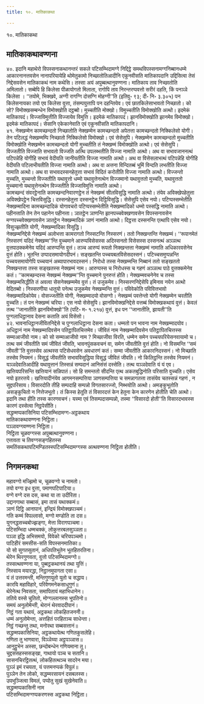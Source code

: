 ```yaml
---
title: १०. मातिकाकथा

---
```

१०. मातिकाकथा  


## मातिकाकथावण्णना

४०. इदानि महाथेरो विपस्सनाकथानन्तरं सकले पटिसम्भिदामग्गे निद्दिट्ठे समथविपस्सनामग्गनिब्बानधम्मे आकारनानत्तवसेन नानापरियायेहि थोमेतुकामो निच्छातोतिआदीनि एकूनवीसति मातिकापदानि उद्दिसित्वा तेसं निद्देसवसेन मातिकाकथं नाम कथेसि। तस्सा अयं अपुब्बत्थानुवण्णना। मातिकाय ताव निच्छातोति अमिलातो। सब्बेपि हि किलेसा पीळायोगतो मिलाता, रागोपि ताव निरन्तरप्पवत्तो सरीरं दहति, किं पनञ्ञे किलेसा । ‘‘तयोमे, भिक्खवे, अग्गी रागग्गि दोसग्गि मोहग्गी’’ति (इतिवु॰ ९३; दी॰ नि॰ ३.३०५) पन किलेसनायका तयो एव किलेसा वुत्ता, तंसम्पयुत्तापि पन दहन्तियेव। एवं छातकिलेसाभावतो निच्छातो। को सो? विमोक्खसम्बन्धेन विमोक्खोति दट्ठब्बो। मुच्चतीति मोक्खो। विमुच्चतीति विमोक्खोति अत्थो। इदमेकं मातिकापदं। विज्जाविमुत्तीति विज्जायेव विमुत्ति। इदमेकं मातिकापदं। झानविमोक्खोति झानमेव विमोक्खो। इदमेकं मातिकापदं। सेसानि एकेकानेवाति एवं एकूनवीसति मातिकापदानि।  
४१. नेक्खम्मेन कामच्छन्दतो निच्छातोति नेक्खम्मेन कामच्छन्दतो अपेतत्ता कामच्छन्दतो निक्किलेसो योगी। तेन पटिलद्धं नेक्खम्मम्पि निच्छातो निक्किलेसो विमोक्खो। एवं सेसेसुपि। नेक्खम्मेन कामच्छन्दतो मुच्चतीति विमोक्खोति नेक्खम्मेन कामच्छन्दतो योगी मुच्चतीति तं नेक्खम्मं विमोक्खोति अत्थो। एवं सेसेसुपि। विज्जतीति विज्जाति सभावतो विज्जति अत्थि उपलब्भतीति विज्जा नामाति अत्थो। अथ वा सभावजाननत्थं पटिपन्नेहि योगीहि सभावं वेदीयति जानीयतीति विज्जा नामाति अत्थो। अथ वा विसेसलाभत्थं पटिपन्नेहि योगीहि वेदीयति पटिलाभीयतीति विज्जा नामाति अत्थो। अथ वा अत्तना विन्दितब्बं भूमिं विन्दति लभतीति विज्जा नामाति अत्थो। अथ वा सभावदस्सनहेतुत्ता सभावं विदितं करोतीति विज्जा नामाति अत्थो। विज्जन्तो मुच्चति, मुच्चन्तो विज्जतीति यथावुत्तो धम्मो यथावुत्तेनत्थेन विज्जमानो यथावुत्ततो मुच्चति, यथावुत्ततो मुच्चमानो यथावुत्तेनत्थेन विज्जतीति विज्जाविमुत्ति नामाति अत्थो।  
कामच्छन्दं संवरट्ठेनाति कामच्छन्दनिवारणट्ठेन तं नेक्खम्मं सीलविसुद्धि नामाति अत्थो। तंयेव अविक्खेपहेतुत्ता अविक्खेपट्ठेन चित्तविसुद्धि। दस्सनहेतुत्ता दस्सनट्ठेन दिट्ठिविसुद्धि। सेसेसुपि एसेव नयो। पटिप्पस्सम्भेतीति नेक्खम्मादिना कामच्छन्दादिकं योगावचरो पटिप्पस्सम्भेतीति नेक्खम्मादिको धम्मो पस्सद्धि नामाति अत्थो। पहीनत्ताति तेन तेन पहानेन पहीनत्ता। ञातट्ठेन ञाणन्ति झानपच्चवेक्खणावसेन विपस्सनावसेन मग्गपच्चवेक्खणावसेन ञातट्ठेन नेक्खम्मादिकं ञाणं नामाति अत्थो। दिट्ठत्ता दस्सनन्ति एत्थापि एसेव नयो। विसुज्झतीति योगी, नेक्खम्मादिका विसुद्धि।  
नेक्खम्मनिद्देसे नेक्खम्मं अलोभत्ता कामरागतो निस्सटन्ति निस्सरणं। ततो निक्खन्तन्ति नेक्खम्मं। ‘‘रूपानमेतं निस्सरणं यदिदं नेक्खम्म’’न्ति वुच्चमाने आरुप्पविसेसस्स अदिस्सनतो विसेसस्स दस्सनत्थं अञ्ञत्थ वुत्तपाठक्कमेनेव यदिदं आरुप्पन्ति वुत्तं। तञ्च आरुप्पं रूपतो निक्खन्तत्ता नेक्खम्मं नामाति अधिकारवसेनेव वुत्तं होति। भूतन्ति उप्पादसमायोगदीपनं। सङ्खतन्ति पच्चयबलविसेसदस्सनं। पटिच्चसमुप्पन्नन्ति पच्चयसमायोगेपि पच्चयानं अब्यापारभावदस्सनं। निरोधो तस्स नेक्खम्मन्ति निब्बानं ततो सङ्खततो निक्खन्तत्ता तस्स सङ्खतस्स नेक्खम्मं नाम। आरुप्पस्स च निरोधस्स च गहणं अञ्ञत्थ पाठे वुत्तक्कमेनेव कतं। ‘‘कामच्छन्दस्स नेक्खम्मं नेक्खम्म’’न्ति वुच्चमाने पुनरुत्तं होति। नेक्खम्मवचनेनेव च तस्स नेक्खम्मसिद्धीति तं अवत्वा सेसनेक्खम्ममेव वुत्तं। तं उजुकमेव। निस्सरणनिद्देसेपि इमिनाव नयेन अत्थो वेदितब्बो। निस्सरणीया धातुयो पनेत्थ उजुकमेव नेक्खम्मन्ति वुत्तं। पविवेकोति पविवित्तभावो नेक्खम्मादिकोयेव। वोसज्जतीति योगी, नेक्खम्मादयो वोसग्गो। नेक्खम्मं पवत्तेन्तो योगी नेक्खम्मेन चरतीति वुच्चति। तं पन नेक्खम्मं चरिया। एस नयो सेसेसुपि। झानविमोक्खनिद्देसे वत्तब्बं विमोक्खकथायं वुत्तं। केवलं तत्थ ‘‘जानातीति झानविमोक्खो’’ति (पटि॰ म॰ १.२१७) वुत्तं, इध पन ‘‘जानातीति, झायती’’ति पुग्गलाधिट्ठानाव देसना कताति अयं विसेसो।  
४२. भावनाधिट्ठानजीवितनिद्देसे च पुग्गलाधिट्ठाना देसना कता। धम्मतो पन भावना नाम नेक्खम्मादयोव। अधिट्ठानं नाम नेक्खम्मादिवसेन पतिट्ठापितचित्तमेव। जीवितं नाम नेक्खम्मादिवसेन पतिट्ठापितचित्तस्स सम्माआजीवो नाम। को सो सम्माआजीवो नाम ? मिच्छाजीवा विरति, धम्मेन समेन पच्चयपरियेसनवायामो च। तत्थ समं जीवतीति समं जीवितं जीवति, भावनपुंसकवचनं वा, समेन जीवतीति वुत्तं होति। नो विसमन्ति ‘‘समं जीवती’’ति वुत्तस्सेव अत्थस्स पटिसेधवसेन अवधारणं कतं। सम्मा जीवतीति आकारनिदस्सनं। नो मिच्छाति तस्सेव नियमनं। विसुद्धं जीवतीति सभावविसुद्धिया विसुद्धं जीवितं जीवति। नो किलिट्ठन्ति तस्सेव नियमनं। यञ्ञदेवातिआदीहि यथावुत्तानं तिस्सन्नं सम्पदानं आनिसंसं दस्सेति। तत्थ यञ्ञदेवाति यं यं एव। खत्तियपरिसन्ति खत्तियानं सन्निपातं। सो हि समन्ततो सीदन्ति एत्थ अकतबुद्धिनोति परिसाति वुच्चति। एसेव नयो इतरत्तये। खत्तियादीनंयेव आगमनसम्पत्तिया ञाणसम्पत्तिया च समन्नागतत्ता तासंयेव चतस्सन्नं गहणं , न सुद्दपरिसाय। विसारदोति तीहि सम्पदाहि सम्पन्नो विगतसारज्जो, निब्भयोति अत्थो। अमङ्कुभूतोति असङ्कुचितो न नित्तेजभूतो। तं किस्स हेतूति तं विसारदत्तं केन हेतुना केन कारणेन होतीति चेति अत्थो। इदानि तथा हीति तस्स कारणवचनं। यस्मा एवं तिसम्पदासम्पन्नो, तस्मा ‘‘विसारदो होती’’ति विसारदभावस्स कारणं दस्सेत्वा निट्ठपेसीति।  
सद्धम्मप्पकासिनिया पटिसम्भिदामग्ग-अट्ठकथाय  
मातिकाकथावण्णना निट्ठिता।  
पञ्ञावग्गवण्णना निट्ठिता।  
निट्ठिता चूळवग्गस्स अपुब्बत्थानुवण्णना।  
एत्तावता च तिवग्गसङ्गहितस्स  
समतिंसकथापटिमण्डितस्स्पटिसम्भिदामग्गस्स अत्थवण्णना निट्ठिता होतीति।  


## निगमनकथा

महावग्गो मज्झिमो च, चूळवग्गो च नामतो।  
तयो वग्गा इध वुत्ता, पमाणपटिपाटिया॥  
वग्गे वग्गे दस दस, कथा या ता उदीरिता।  
उद्दानगाथा सब्बासं, इमा तासं यथाक्कमं॥  
ञाणं दिट्ठि आनापानं, इन्द्रियं विमोक्खपञ्चमं।  
गति कम्मं विपल्लासो, मग्गो मण्डोति ता दस॥  
युगनद्धसच्चबोज्झङ्गा, मेत्ता विरागपञ्चमा।  
पटिसम्भिदा धम्मचक्कं, लोकुत्तरबलसुञ्ञता॥  
पञ्ञा इद्धि अभिसमयो, विवेको चरियपञ्चमो।  
पाटिहीरं समसीस-सति विपस्सनमातिका॥  
यो सो सुगतसुतानं, अधिपतिभूतेन भूतहितरतिना।  
थेरेन थिरगुणवता, वुत्तो पटिसम्भिदामग्गो॥  
तस्सत्थवण्णना या, पुब्बट्ठकथानयं तथा युत्तिं।  
निस्साय मयारद्धा, निट्ठानमुपागता एसा॥  
यं तं उत्तरमन्ती, मन्तिगुणयुतो युतो च सद्धाय।  
कारयि महाविहारे, परिवेणमनेकसाधुगुणं॥  
थेरेनेत्थ निवसता, समापितायं महाभिधानेन।  
ततिये वस्से चुतितो, मोग्गल्लानस्स भूपतिनो॥  
समयं अनुलोमेन्ती, थेरानं थेरवाददीपानं।  
निट्ठं गता यथायं, अट्ठकथा लोकहितजननी॥  
धम्मं अनुलोमेन्ता, अत्तहितं परहितञ्च साधेन्ता।  
निट्ठं गच्छन्तु तथा, मनोरथा सब्बसत्तानं॥  
सद्धम्मपकासिनिया, अट्ठकथायेत्थ गणितकुसलेहि।  
गणिता तु भाणवारा, विञ्ञेय्या अट्ठपञ्ञास॥  
आनुट्ठुभेन अस्सा, छन्दोबन्धेन गणियमाना तु।  
चुद्दससहस्ससङ्खा, गाथायो पञ्च च सतानि॥  
सासनचिरट्ठितत्थं, लोकहितत्थञ्च सादरेन मया।  
पुञ्ञं इमं रचयता, यं पत्तमनप्पकं विपुलं॥  
पुञ्ञेन तेन लोको, सद्धम्मरसायनं दसबलस्स।  
उपभुञ्जित्वा विमलं, पप्पोतु सुखं सुखेनेवाति॥  
सद्धम्मप्पकासिनी नाम  
पटिसम्भिदामग्गप्पकरणस्स अट्ठकथा निट्ठिता।  